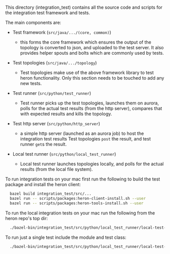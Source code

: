 <!--
    Licensed to the Apache Software Foundation (ASF) under one
    or more contributor license agreements.  See the NOTICE file
    distributed with this work for additional information
    regarding copyright ownership.  The ASF licenses this file
    to you under the Apache License, Version 2.0 (the
    "License"); you may not use this file except in compliance
    with the License.  You may obtain a copy of the License at

      http://www.apache.org/licenses/LICENSE-2.0

    Unless required by applicable law or agreed to in writing,
    software distributed under the License is distributed on an
    "AS IS" BASIS, WITHOUT WARRANTIES OR CONDITIONS OF ANY
    KIND, either express or implied.  See the License for the
    specific language governing permissions and limitations
    under the License.
-->
This directory (integration_test) contains all the source code and scripts for the
integration test framework and tests.

The main components are:

 * Test framework (`src/java/.../(core, common)`)
   - this forms the core framework which ensures the output of the topology is
     converted to json, and uploaded to the test server. It also provides helper
     spouts and bolts which are commonly used by tests.

 * Test topologies (`src/java/.../topology`)
   - Test topologies make use of the above framework library to test heron functionality.
     Only this section needs to be touched to add any new tests.

 * Test runner (`src/python/test_runner`)
   - Test runner picks up the test topologies, launches them on aurora, polls for the actual test
     results (from the http server), compares that with expected results and kills the topology.

 * Test http server (`src/python/http_server`)
   - a simple http server (launched as an aurora job) to host the integration test results
     Test topologies `post` the result, and test runner `get`s the result.

 * Local test runner (`src/python/local_test_runner`)
   - Local test runner launches topologies locally, and polls for the actual results (from the
     local file system).

To run integration tests on your mac first run the following to build the test package and install
the heron client:

```Bash
  bazel build integration_test/src/...
  bazel run -- scripts/packages:heron-client-install.sh --user
  bazel run -- scripts/packages:heron-tools-install.sh --user
```

To run the local integration tests on your mac run the following from the heron repo's top dir:

```Bash
  ./bazel-bin/integration_test/src/python/local_test_runner/local-test-runner
```

To run just a single test include the module and test class:
```Bash
  ./bazel-bin/integration_test/src/python/local_test_runner/local-test-runner test_template.TestTemplate
```
